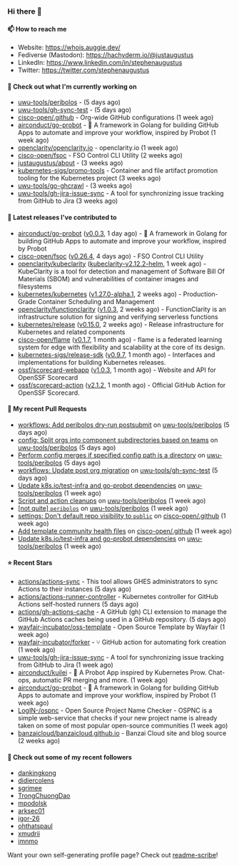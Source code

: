 ### Hi there 👋

#### 📫 How to reach me

- Website: https://whois.auggie.dev/
- Fediverse (Mastodon): https://hachyderm.io/@justaugustus
- LinkedIn: https://www.linkedin.com/in/stephenaugustus
- Twitter: https://twitter.com/stephenaugustus

#### 👷 Check out what I'm currently working on

- [uwu-tools/peribolos](https://github.com/uwu-tools/peribolos) -  (5 days ago)
- [uwu-tools/gh-sync-test](https://github.com/uwu-tools/gh-sync-test) -  (5 days ago)
- [cisco-open/.github](https://github.com/cisco-open/.github) - Org-wide GitHub configurations (1 week ago)
- [airconduct/go-probot](https://github.com/airconduct/go-probot) - 🤖 A framework in Golang for building GitHub Apps to automate and improve your workflow, inspired by Probot (1 week ago)
- [openclarity/openclarity.io](https://github.com/openclarity/openclarity.io) - openclarity.io (1 week ago)
- [cisco-open/fsoc](https://github.com/cisco-open/fsoc) - FSO Control CLI Utility (2 weeks ago)
- [justaugustus/about](https://github.com/justaugustus/about) -  (3 weeks ago)
- [kubernetes-sigs/promo-tools](https://github.com/kubernetes-sigs/promo-tools) - Container and file artifact promotion tooling for the Kubernetes project (3 weeks ago)
- [uwu-tools/go-ghcrawl](https://github.com/uwu-tools/go-ghcrawl) -  (3 weeks ago)
- [uwu-tools/gh-jira-issue-sync](https://github.com/uwu-tools/gh-jira-issue-sync) - A tool for synchronizing issue tracking from GitHub to Jira (3 weeks ago)

#### 🔭 Latest releases I've contributed to

- [airconduct/go-probot](https://github.com/airconduct/go-probot) ([v0.0.3](https://github.com/airconduct/go-probot/releases/tag/v0.0.3), 1 day ago) - 🤖 A framework in Golang for building GitHub Apps to automate and improve your workflow, inspired by Probot
- [cisco-open/fsoc](https://github.com/cisco-open/fsoc) ([v0.26.4](https://github.com/cisco-open/fsoc/releases/tag/v0.26.4), 4 days ago) - FSO Control CLI Utility
- [openclarity/kubeclarity](https://github.com/openclarity/kubeclarity) ([kubeclarity-v2.12.2-helm](https://github.com/openclarity/kubeclarity/releases/tag/kubeclarity-v2.12.2-helm), 1 week ago) - KubeClarity is a tool for detection and management of Software Bill Of Materials (SBOM) and vulnerabilities of container images and filesystems
- [kubernetes/kubernetes](https://github.com/kubernetes/kubernetes) ([v1.27.0-alpha.1](https://github.com/kubernetes/kubernetes/releases/tag/v1.27.0-alpha.1), 2 weeks ago) - Production-Grade Container Scheduling and Management
- [openclarity/functionclarity](https://github.com/openclarity/functionclarity) ([v1.0.3](https://github.com/openclarity/functionclarity/releases/tag/v1.0.3), 2 weeks ago) - FunctionClarity is an infrastructure solution for signing and verifying serverless functions
- [kubernetes/release](https://github.com/kubernetes/release) ([v0.15.0](https://github.com/kubernetes/release/releases/tag/v0.15.0), 2 weeks ago) - Release infrastructure for Kubernetes and related components
- [cisco-open/flame](https://github.com/cisco-open/flame) ([v0.1.7](https://github.com/cisco-open/flame/releases/tag/v0.1.7), 1 month ago) - flame is a federated learning system for edge with flexibility and scalability at the core of its design.
- [kubernetes-sigs/release-sdk](https://github.com/kubernetes-sigs/release-sdk) ([v0.9.7](https://github.com/kubernetes-sigs/release-sdk/releases/tag/v0.9.7), 1 month ago) - Interfaces and implementations for building Kubernetes releases.
- [ossf/scorecard-webapp](https://github.com/ossf/scorecard-webapp) ([v1.0.3](https://github.com/ossf/scorecard-webapp/releases/tag/v1.0.3), 1 month ago) - Website and API for OpenSSF Scorecard
- [ossf/scorecard-action](https://github.com/ossf/scorecard-action) ([v2.1.2](https://github.com/ossf/scorecard-action/releases/tag/v2.1.2), 1 month ago) - Official GitHub Action for OpenSSF Scorecard.

#### 🔨 My recent Pull Requests

- [workflows: Add peribolos dry-run postsubmit](https://github.com/uwu-tools/peribolos/pull/174) on [uwu-tools/peribolos](https://github.com/uwu-tools/peribolos) (5 days ago)
- [config: Split orgs into component subdirectories based on teams](https://github.com/uwu-tools/peribolos/pull/173) on [uwu-tools/peribolos](https://github.com/uwu-tools/peribolos) (5 days ago)
- [Perform config merges if specified config path is a directory](https://github.com/uwu-tools/peribolos/pull/172) on [uwu-tools/peribolos](https://github.com/uwu-tools/peribolos) (5 days ago)
- [workflows: Update post org migration](https://github.com/uwu-tools/gh-sync-test/pull/3) on [uwu-tools/gh-sync-test](https://github.com/uwu-tools/gh-sync-test) (5 days ago)
- [Update k8s.io/test-infra and go-probot dependencies](https://github.com/uwu-tools/peribolos/pull/171) on [uwu-tools/peribolos](https://github.com/uwu-tools/peribolos) (1 week ago)
- [Script and action cleanups](https://github.com/uwu-tools/peribolos/pull/170) on [uwu-tools/peribolos](https://github.com/uwu-tools/peribolos) (1 week ago)
- [[not quite] `peribolos`](https://github.com/uwu-tools/peribolos/pull/168) on [uwu-tools/peribolos](https://github.com/uwu-tools/peribolos) (1 week ago)
- [settings: Don&#39;t default repo visibility to `public`](https://github.com/cisco-open/.github/pull/6) on [cisco-open/.github](https://github.com/cisco-open/.github) (1 week ago)
- [Add template community health files](https://github.com/cisco-open/.github/pull/5) on [cisco-open/.github](https://github.com/cisco-open/.github) (1 week ago)
- [Update k8s.io/test-infra and go-probot dependencies](https://github.com/uwu-tools/peribolos/pull/167) on [uwu-tools/peribolos](https://github.com/uwu-tools/peribolos) (1 week ago)

#### ⭐ Recent Stars

- [actions/actions-sync](https://github.com/actions/actions-sync) - This tool allows GHES administrators to sync Actions to their instances (5 days ago)
- [actions/actions-runner-controller](https://github.com/actions/actions-runner-controller) - Kubernetes controller for GitHub Actions self-hosted runners (5 days ago)
- [actions/gh-actions-cache](https://github.com/actions/gh-actions-cache) - A GitHub (gh) CLI extension to manage the GitHub Actions caches being used in a GitHub repository. (5 days ago)
- [wayfair-incubator/oss-template](https://github.com/wayfair-incubator/oss-template) - Open Source Template by Wayfair (1 week ago)
- [wayfair-incubator/forker](https://github.com/wayfair-incubator/forker) - ⑂ GitHub action for automating fork creation (1 week ago)
- [uwu-tools/gh-jira-issue-sync](https://github.com/uwu-tools/gh-jira-issue-sync) - A tool for synchronizing issue tracking from GitHub to Jira (1 week ago)
- [airconduct/kuilei](https://github.com/airconduct/kuilei) - 🤖 A Probot App inspired by Kubernetes Prow. Chat-ops, automatic PR merging and more. (1 week ago)
- [airconduct/go-probot](https://github.com/airconduct/go-probot) - 🤖 A framework in Golang for building GitHub Apps to automate and improve your workflow, inspired by Probot (1 week ago)
- [LogIN-/ospnc](https://github.com/LogIN-/ospnc) - Open Source Project Name Checker - OSPNC is a simple web-service that checks if your new project name is already taken on some of most popular open-source communities (1 week ago)
- [banzaicloud/banzaicloud.github.io](https://github.com/banzaicloud/banzaicloud.github.io) - Banzai Cloud site and blog source  (2 weeks ago)

#### 👯 Check out some of my recent followers

- [dankingkong](https://github.com/dankingkong)
- [didiercolens](https://github.com/didiercolens)
- [sgrimee](https://github.com/sgrimee)
- [TrongChuongDao](https://github.com/TrongChuongDao)
- [mpodolsk](https://github.com/mpodolsk)
- [arksec01](https://github.com/arksec01)
- [igor-26](https://github.com/igor-26)
- [ohthatspaul](https://github.com/ohthatspaul)
- [xmudrii](https://github.com/xmudrii)
- [imnmo](https://github.com/imnmo)

Want your own self-generating profile page? Check out [readme-scribe](https://github.com/muesli/readme-scribe)!
